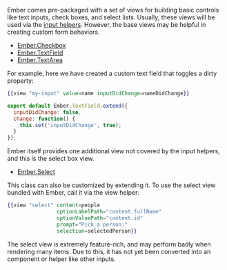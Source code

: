 Ember comes pre-packaged with a set of views for building basic controls like text inputs, check boxes, and select lists. Usually, these views will be used via the [input helpers](../templates/input-helpers/). However, the base views may be helpful in creating custom form behaviors.

* [Ember.Checkbox](http://emberjs.com/api/classes/Ember.Checkbox.html)
* [Ember.TextField](http://emberjs.com/api/classes/Ember.TextField.html)
* [Ember.TextArea](http://emberjs.com/api/classes/Ember.TextArea.html)

For example, here we have created a custom text field that toggles a dirty property:

```handlebars {data-filename=app/templates/some-template-using-a-view.hbs}
{{view "my-input" value=name inputDidChange=nameDidChange}}
```

```javascript {data-filename=app/views/my-input.js}
export default Ember.TextField.extend({
  inputDidChange: false,
  change: function() {
    this.set('inputDidChange', true);
  }
});
```

Ember itself provides one additional view not covered by the input helpers, and this is the select box view.

* [Ember.Select](http://emberjs.com/api/classes/Ember.Select.html)

This class can also be customized by extending it. To use the select view bundled with Ember, call it via the view helper:

```handlebars
{{view "select" content=people
                optionLabelPath="content.fullName"
                optionValuePath="content.id"
                prompt="Pick a person:"
                selection=selectedPerson}}
```

The select view is extremely feature-rich, and may perform badly when rendering many items. Due to this, it has not yet been converted into an component or helper like other inputs.
